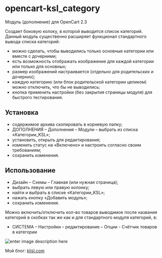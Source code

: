 opencart-ksl_category
=================


Модуль (дополнение) для OpenCart 2.3

Создает боковую колоку, в которой выводится список категорий. Данный модуль существенно расширяет функционал стандартного вывода списка категорий:

*	можно сделать, чтобы выводились только основные категории или вместе с дочерними;
*	есть возможность отображать изображение для каждой категории или только для основных;
*	размер изображений настраивается (отдельно для родительских и дочерних);
*	каждую категорию (или блок родительской категории целиком) можно отключить, что бы не выводились;
*	кнопка применить настройки (без закрытия страницы модуля) для быстрого тестирования.

  
Установка
------------------
* содержимое архива скопировать в корневую папку;
* ДОПОЛНЕНИЯ – Дополнения – Модули – выбрать из списка «Категории_KSL»;
* установить, открыть для редактирования;
* изменить статус на «Включено» и настроить согласно своим требованиям;
* сохранить изменения.





Использование
-------------
* Дизайн – Схемы – Главная (или нужная страница);
* выбрать левую или правую колонку; 
* найти и выбрать в списке «Категории_KSL»;
* нажать кнопку «Добавить модуль»;
* сохранить изменения.

Можно включить/отключить кол-во товаров выводимое после названия категорий в скобках так же как и для стандартного модуля категорий, в:
- СИСТЕМА – Настройки – редактирование – Опции - Счётчик товаров в категории




![enter image description here](http://klisl.com/frontend/web/images/external/ksl_OC_category.jpg)


Мой блог: [klisl.com](http://klisl.com)  